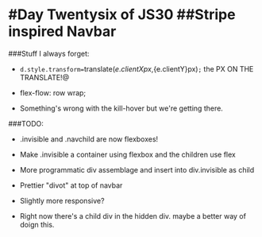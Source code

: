 #Day Twentysix of JS30
##Stripe inspired Navbar
====

###Stuff I always forget:

* `d.style.transform=`translate(${e.clientX}px,${e.clientY}px)`;` the PX ON THE TRANSLATE!@

* flex-flow: row wrap;

* Something's wrong with the kill-hover but we're getting there.

###TODO:

* .invisible and .navchild are now flexboxes!

* Make .invisible a container using flexbox and the children use flex
* More programmatic div assemblage and insert into div.invisible as child
* Prettier "divot" at top of navbar
* Slightly more responsive?

* Right now there's a child div in the hidden div. maybe a better way of doign this.
